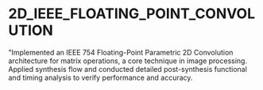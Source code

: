 # 2D_IEEE_FLOATING_POINT_CONVOLUTION
"Implemented an IEEE 754 Floating-Point Parametric 2D Convolution architecture for matrix operations, a core technique in image processing. Applied synthesis flow and conducted detailed post-synthesis functional and timing analysis to verify performance and accuracy.
